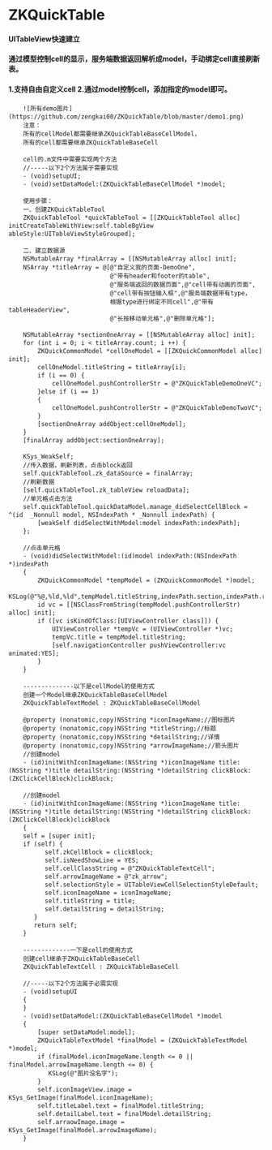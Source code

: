 # ZKQuickTable
#### UITableView快速建立
#### 通过模型控制cell的显示，服务端数据返回解析成model，手动绑定cell直接刷新表。
#### 1.支持自由自定义cell 2.通过model控制cell，添加指定的model即可。
        ![所有demo图片](https://github.com/zengkai00/ZKQuickTable/blob/master/demo1.png)
        注意：
        所有的cellModel都需要继承ZKQuickTableBaseCellModel，
        所有的cell都需要继承ZKQuickTableBaseCell

        cell的.m文件中需要实现两个方法
        //-----以下2个方法属于需要实现
        - (void)setupUI;
        - (void)setDataModel:(ZKQuickTableBaseCellModel *)model;

        使用步骤：
        一、创建ZKQuickTableTool
        ZKQuickTableTool *quickTableTool = [[ZKQuickTableTool alloc] initCreateTableWithView:self.tableBgView ableStyle:UITableViewStyleGrouped];

        二、建立数据源
        NSMutableArray *finalArray = [[NSMutableArray alloc] init];
        NSArray *titleArray = @[@"自定义我的页面-DemoOne",
                                @"带有header和footer的table",
                                @"服务端返回的数据页面",@"cell带有动画的页面",
                                @"cell带有按钮输入框",@"服务端数据带有type，
                                根据type进行绑定不同cell",@"带有tableHeaderView",
                                @"长按移动单元格",@"删除单元格"];
    
        NSMutableArray *sectionOneArray = [[NSMutableArray alloc] init];
        for (int i = 0; i < titleArray.count; i ++) {
            ZKQuickCommonModel *cellOneModel = [[ZKQuickCommonModel alloc] init];
            cellOneModel.titleString = titleArray[i];
            if (i == 0) {
                cellOneModel.pushControllerStr = @"ZKQuickTableDemoOneVC";
            }else if (i == 1)
            {
                cellOneModel.pushControllerStr = @"ZKQuickTableDemoTwoVC";
            }
            [sectionOneArray addObject:cellOneModel];
        }
        [finalArray addObject:sectionOneArray];

        KSys_WeakSelf;
        //传入数据，刷新列表，点击block返回
        self.quickTableTool.zk_dataSource = finalArray;
        //刷新数据
        [self.quickTableTool.zk_tableView reloadData];
        //单元格点击方法
        self.quickTableTool.quickDataModel.manage_didSelectCellBlock = ^(id  _Nonnull model, NSIndexPath * _Nonnull indexPath) {
            [weakSelf didSelectWithModel:model indexPath:indexPath];
        };
    
        //点击单元格
        - (void)didSelectWithModel:(id)model indexPath:(NSIndexPath *)indexPath
        {
            ZKQuickCommonModel *tempModel = (ZKQuickCommonModel *)model;
            KSLog(@"%@,%ld,%ld",tempModel.titleString,indexPath.section,indexPath.row);
            id vc = [[NSClassFromString(tempModel.pushControllerStr) alloc] init];
            if ([vc isKindOfClass:[UIViewController class]]) {
                UIViewController *tempVc = (UIViewController *)vc;
                tempVc.title = tempModel.titleString;
                [self.navigationController pushViewController:vc animated:YES];
            }
        }
        
        --------------以下是cellModel的使用方式
        创建一个Model继承ZKQuickTableBaseCellModel 
        ZKQuickTableTextModel : ZKQuickTableBaseCellModel
        
        @property (nonatomic,copy)NSString *iconImageName;//图标图片
        @property (nonatomic,copy)NSString *titleString;//标题
        @property (nonatomic,copy)NSString *detailString;//详情
        @property (nonatomic,copy)NSString *arrowImageName;//箭头图片
        //创建model
        - (id)initWithIconImageName:(NSString *)iconImageName title:(NSString *)title detailString:(NSString *)detailString clickBlock:(ZKClickCellBlock)clickBlock;
        
        //创建model
        - (id)initWithIconImageName:(NSString *)iconImageName title:(NSString *)title detailString:(NSString *)detailString clickBlock:(ZKClickCellBlock)clickBlock
        {
        self = [super init];
        if (self) {
              self.zkCellBlock = clickBlock;
              self.isNeedShowLine = YES;
              self.cellClassString = @"ZKQuickTableTextCell";
              self.arrowImageName = @"zk_arrow";
              self.selectionStyle = UITableViewCellSelectionStyleDefault;
              self.iconImageName = iconImageName;
              self.titleString = title;
              self.detailString = detailString;
           }
           return self;
        }
        
        -------------一下是cell的使用方式
        创建cell继承于ZKQuickTableBaseCell
        ZKQuickTableTextCell : ZKQuickTableBaseCell
        
        //-----以下2个方法属于必需实现
        - (void)setupUI
        {
        }
        - (void)setDataModel:(ZKQuickTableBaseCellModel *)model
        {
            [super setDataModel:model];
            ZKQuickTableTextModel *finalModel = (ZKQuickTableTextModel *)model;
            if (finalModel.iconImageName.length <= 0 || finalModel.arrowImageName.length <= 0) {
               KSLog(@"图片没名字");
            }
            self.iconImageView.image = KSys_GetImage(finalModel.iconImageName);
            self.titleLabel.text = finalModel.titleString;
            self.detailLabel.text = finalModel.detailString;
            self.arraowImage.image = KSys_GetImage(finalModel.arrowImageName);
        }
